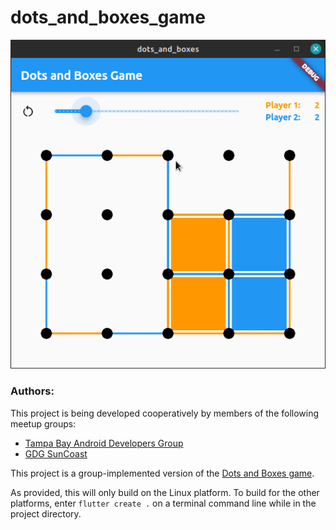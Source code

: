 # dots_and_boxes_game

![Dots and Boxes Game](/dots%20and%20boxes%20game.png)

### Authors:
This project is being developed cooperatively by members of the following meetup groups:
* [Tampa Bay Android Developers Group](https://www.meetup.com/Tampa-Bay-Android-Developers-Group/)
* [GDG SunCoast](https://www.meetup.com/GDGSUNCOAST/)

This project is a group-implemented version of the [Dots and Boxes game](https://en.wikipedia.org/wiki/Dots_and_boxes).

As provided, this will only build on the Linux platform. To build for the other platforms, enter
`flutter create .` on a terminal command line while in the project directory.
